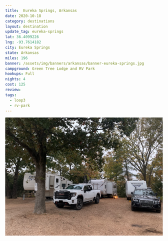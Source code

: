```yaml
---
title:  Eureka Springs, Arkansas
date: 2020-10-18
category: destinations
layout: destination
update_tag: eureka-springs
lat: 36.4099226
lng: -93.7614182
city: Eureka Springs
state: Arkansas
miles: 196
banner: /assets/img/banners/arkansas/banner-eureka-springs.jpg
campground: Green Tree Lodge and RV Park
hookups: Full
nights: 4
cost: 125
review: 
tags:
  - loop3
  - rv-park
---
```


![campsite](/assets/img/destinations/arkansas/eureka-springs.jpg)
